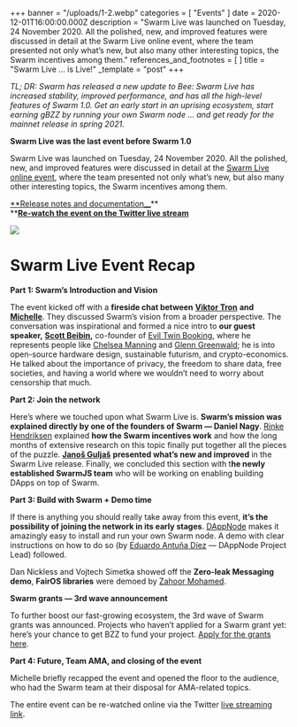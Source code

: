 +++
banner = "/uploads/1-2.webp"
categories = [ "Events" ]
date = 2020-12-01T16:00:00.000Z
description = "Swarm Live was launched on Tuesday, 24 November 2020. All the polished, new, and improved features were discussed in detail at the Swarm Live online event, where the team presented not only what’s new, but also many other interesting topics, the Swarm incentives among them."
references_and_footnotes = [ ]
title = "Swarm Live … is Live!"
_template = "post"
+++

_TL; DR: Swarm has released a new update to Bee: Swarm Live has increased stability, improved performance, and has all the high-level features of Swarm 1.0. Get an early start in an uprising ecosystem, start earning gBZZ by running your own Swarm node … and get ready for the mainnet release in spring 2021._

**Swarm Live was the last event before Swarm 1.0**

Swarm Live was launched on Tuesday, 24 November 2020. All the polished, new, and improved features were discussed in detail at the [Swarm Live online event](https://ethswarm.medium.com/swarm-live-event-programme-announcement-d71176c6e8cd), where the team presented not only what’s new, but also many other interesting topics, the Swarm incentives among them.

[**Release notes and documentation__](https://github.com/ethersphere/bee/releases)**  
\**[**Re-watch the event on the Twitter live stream**](https://twitter.com/ethswarm/status/1331219946865532929)

![](/uploads/1-2.webp)

# Swarm Live Event Recap

**Part 1: Swarm’s Introduction and Vision**

The event kicked off with a **fireside chat between** [**Viktor Tron**](https://twitter.com/zeligf) **and** [**Michelle**](https://twitter.com/kingflurkel). They discussed Swarm’s vision from a broader perspective. The conversation was inspirational and formed a nice intro to **our guest speaker,** [**Scott Beibin**](https://twitter.com/scottbeibin)**,** co-founder of [Evil Twin Booking](https://eviltwinbooking.org/), where he represents people like [Chelsea Manning](https://eviltwinbooking.org/speakers/chelsea-manning/) and [Glenn Greenwald](https://eviltwinbooking.org/speakers/glenn-greenwald/); he is into open-source hardware design, sustainable futurism, and crypto-economics. He talked about the importance of privacy, the freedom to share data, free societies, and having a world where we wouldn’t need to worry about censorship that much.

**Part 2: Join the network**

Here’s where we touched upon what Swarm Live is. **Swarm’s mission was explained directly by one of the founders of Swarm — Daniel Nagy**. [Rinke Hendriksen](https://twitter.com/HendriksenRinke) explained **how the Swarm incentives work** and how the long months of extensive research on this topic finally put together all the pieces of the puzzle. [**Janoš Guljaš**](https://www.linkedin.com/in/janosguljas/) **presented what’s new and improved** in the Swarm Live release. Finally, we concluded this section with t**he newly established SwarmJS team** who will be working on enabling building DApps on top of Swarm.

**Part 3: Build with Swarm + Demo time**

If there is anything you should really take away from this event, **it’s the possibility of joining the network in its early stages**. [DAppNode](https://dappnode.io/) makes it amazingly easy to install and run your own Swarm node. A demo with clear instructions on how to do so (by [Eduardo Antuña Díez](https://www.linkedin.com/in/eduadiez/) — DAppNode Project Lead) followed.

Dan Nickless and Vojtech Simetka showed off the **Zero-leak Messaging demo**, **FairOS libraries** were demoed by [Zahoor Mohamed](https://twitter.com/jmohamedzahoor).

**Swarm grants — 3rd wave announcement**

To further boost our fast-growing ecosystem, the 3rd wave of Swarm grants was announced. Projects who haven’t applied for a Swarm grant yet: here’s your chance to get BZZ to fund your project. [Apply for the grants here](https://swarmgrants.typeform.com/to/O3qL6VdO).

**Part 4: Future, Team AMA, and closing of the event**

Michelle briefly recapped the event and opened the floor to the audience, who had the Swarm team at their disposal for AMA-related topics.

The entire event can be re-watched online via the Twitter [live streaming link](https://twitter.com/ethswarm/status/1331219946865532929).
